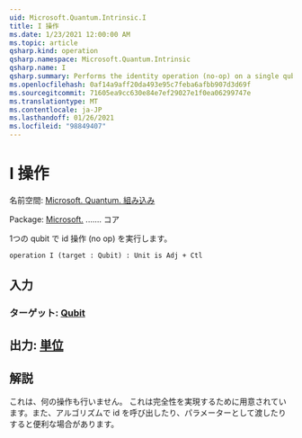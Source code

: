```yaml
---
uid: Microsoft.Quantum.Intrinsic.I
title: I 操作
ms.date: 1/23/2021 12:00:00 AM
ms.topic: article
qsharp.kind: operation
qsharp.namespace: Microsoft.Quantum.Intrinsic
qsharp.name: I
qsharp.summary: Performs the identity operation (no-op) on a single qubit.
ms.openlocfilehash: 0af14a9aff20da493e95c7feba6afbb907d3d69f
ms.sourcegitcommit: 71605ea9cc630e84e7ef29027e1f0ea06299747e
ms.translationtype: MT
ms.contentlocale: ja-JP
ms.lasthandoff: 01/26/2021
ms.locfileid: "98849407"
---
```

# <a name="i-operation"></a>I 操作

名前空間: [Microsoft. Quantum. 組み込み](xref:Microsoft.Quantum.Intrinsic)

Package: [Microsoft.](https://nuget.org/packages/Microsoft.Quantum.QSharp.Core) ....... コア


1つの qubit で id 操作 (no op) を実行します。

```qsharp
operation I (target : Qubit) : Unit is Adj + Ctl
```


## <a name="input"></a>入力

### <a name="target--qubit"></a>ターゲット: [Qubit](xref:microsoft.quantum.lang-ref.qubit)





## <a name="output--unit"></a>出力: [単位](xref:microsoft.quantum.lang-ref.unit)



## <a name="remarks"></a>解説

これは、何の操作も行いません。 これは完全性を実現するために用意されています。また、アルゴリズムで id を呼び出したり、パラメーターとして渡したりすると便利な場合があります。